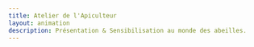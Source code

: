 ```yaml
---
title: Atelier de l'Apiculteur
layout: animation
description: Présentation & Sensibilisation au monde des abeilles.
---
```


